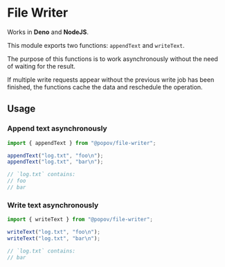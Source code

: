 # File Writer

Works in **Deno** and **NodeJS**.

This module exports two functions: `appendText` and `writeText`.

The purpose of this functions is to work asynchronously without the need of
waiting for the result.

If multiple write requests appear without the previous write job has been
finished, the functions cache the data and reschedule the operation.

## Usage

### Append text asynchronously

```ts
import { appendText } from "@popov/file-writer";

appendText("log.txt", "foo\n");
appendText("log.txt", "bar\n");

// `log.txt` contains:
// foo
// bar
```

### Write text asynchronously

```ts
import { writeText } from "@popov/file-writer";

writeText("log.txt", "foo\n");
writeText("log.txt", "bar\n");

// `log.txt` contains:
// bar
```
